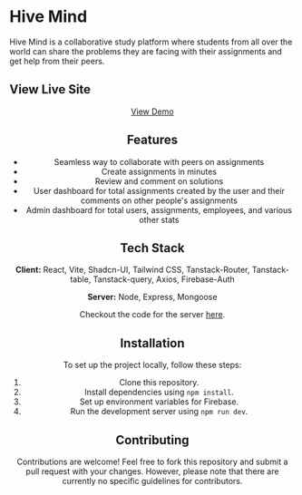 # Hive Mind

Hive Mind is a collaborative study platform where students from all over the world can share the problems they are facing with their assignments and get help from their peers.

## View Live Site

<div align="center">
<a href="https://hive-mind-nine.vercel.app">View Demo</a>
<div/>

## Features
- Seamless way to collaborate with peers on assignments
- Create assignments in minutes
- Review and comment on solutions
- User dashboard for total assignments created by the user and their comments on other people's assignments
- Admin dashboard for total users, assignments, employees, and various other stats

## Tech Stack

**Client:** React, Vite, Shadcn-UI, Tailwind CSS, Tanstack-Router, Tanstack-table, Tanstack-query, Axios, Firebase-Auth

**Server:** Node, Express, Mongoose 

Checkout the code for the server [here](https://github.com/frustrated018/Hive-Mind-Server).

## Installation
To set up the project locally, follow these steps:
1. Clone this repository.
2. Install dependencies using `npm install`.
3. Set up environment variables for Firebase.
4. Run the development server using `npm run dev`.


## Contributing
Contributions are welcome! Feel free to fork this repository and submit a pull request with your changes. However, please note that there are currently no specific guidelines for contributors.
